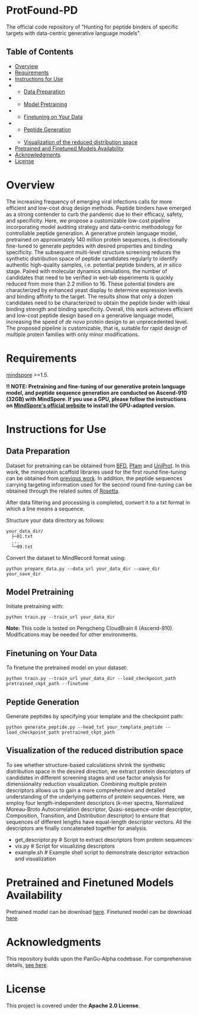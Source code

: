 ﻿# ProtFound-PD

The official code repository of "Hunting for peptide binders of specific targets with data-centric generative language models".

## Table of Contents

- [Overview](#overview)
- [Requirements](#requirements)
- [Instructions for Use](#instructions-for-use)
- - [Data Preparation](#data-preparation)
- - [Model Pretraining](#model-pretraining)
- - [Finetuning on Your Data](#finetuning-on-your-data)
- - [Peptide Generation](#peptide-generation)
-  - [Visualization of the reduced distribution space](#visualization-of-the-reduced-distribution-space)
- [Pretrained and Finetuned Models Availability](#pretrained-and-finetuned-models-availability)
- [Acknowledgments](#acknowledgments)
- [License](#license)

# Overview

The increasing frequency of emerging viral infections calls for more    efficient and low-cost drug design methods. Peptide binders have  emerged as a strong contender to curb the pandemic due to their    efficacy, safety, and specificity. Here, we propose a customizable    low-cost pipeline incorporating model auditing strategy and    data-centric methodology for controllable peptide generation. A    generative protein language model, pretrained on approximately 140    million protein sequences, is directionally fine-tuned to generate    peptides with desired properties and binding specificity. The    subsequent multi-level structure screening reduces the synthetic    distribution space of peptide candidates regularly to identify    authentic high-quality samples, i.e. potential peptide binders, at    *in silico* stage. Paired with molecular dynamics simulations, the number of candidates that need to be verified in wet-lab experiments    is quickly reduced from more than 2.2 million to 16. These potential    binders are characterized by enhanced yeast display to determine    expression levels and binding affinity to the target. The results    show that only a dozen candidates need to be characterized to obtain    the peptide binder with ideal binding strength and binding    specificity. Overall, this work achieves efficient and low-cost    peptide design based on a generative language model, increasing the    speed of *de novo* protein design to an unprecedented level. The    proposed pipeline is customizable, that is, suitable for rapid design    of multiple protein families with only minor modifications.


# Requirements

[mindspore](https://www.mindspore.cn/en) >=1.5.

**!! NOTE: Pretraining and fine-tuning of our generative protein language model, and peptide sequence generation are conducted on **Ascend-910 (32GB)** with MindSpore. If you use a GPU, please follow the instructions on [MindSpore's official website](https://www.mindspore.cn/en) to install the GPU-adapted version.**



#  Instructions for Use





## Data Preparation

Dataset for pretraining can be obtained from [BFD](https://bfd.mmseqs.com/), [Pfam](http://pfam.xfam.org/) and [UniProt](https://www.uniprot.org/). In this work, the miniprotein scaffold libraries used for the first round fine-tuning can be obtained from [previous work](https://www.nature.com/articles/s41586-022-04654-9). In addition, the peptide sequences carrying targeting information used for the second round fine-tuning can be obtained through the related suites of [Rosetta](https://www.rosettacommons.org/).

After data filtering and processing is completed, convert it to a txt format in which a line means a sequence.

Structure your data directory as follows:

```plaintext
your_data_dir/
  ├─01.txt
  ...
  └─09.txt
```

Convert the dataset to MindRecord format using:

```shell
python prepare_data.py --data_url your_data_dir --save_dir your_save_dir
```

## Model Pretraining

Initiate pretraining with:

```shell
python train.py --train_url your_data_dir
```

**Note:** This code is tested on Pengcheng CloudBrain II (Ascend-910). Modifications may be needed for other environments.



## Finetuning on Your Data

To finetune the pretrained model on your dataset:

```shell
python train.py --train_url your_data_dir --load_checkpoint_path pretrained_ckpt_path --finetune
```

## Peptide Generation

Generate peptides by specifying your template and the checkpoint path:

```shell
python generate_peptide.py --head_txt your_template_peptide --load_checkpoint_path pretrained_ckpt_path
```


## Visualization of the reduced distribution space

To see whether structure-based calculations shrink the synthetic distribution space in the desired direction, we extract protein descriptors of candidates in different screening stages and use factor analysis for dimensionality reduction visualization. Combining multiple protein descriptors allows us to gain a more comprehensive and detailed understanding of the underlying patterns of protein sequences. Here, we employ four length-independent descriptors ($k$-mer spectra, Normalized Moreau-Broto Autocorrelation descriptor, Quasi-sequence-order descriptor, Composition, Transition, and Distribution descriptor) to ensure that sequences of different lengths have equal-length descriptor vectors.  All the descriptors are finally concatenated together for analysis.

  - get_descriptor.py                # Script to extract descriptors from protein sequences
  -  vis.py                           # Script for visualizing descriptors
  -  example.sh                       # Example shell script to demonstrate descriptor extraction and visualization


# Pretrained and Finetuned Models Availability

Pretrained model can be download [here](https://figshare.com/ndownloader/files/43847313).
Finetuned model can be download [here](https://figshare.com/ndownloader/files/43847910).

# Acknowledgments

This repository builds upon the PanGu-Alpha codebase. For comprehensive details, [see here](https://openi.pcl.ac.cn/PCL-Platform.Intelligence/PanGu-Alpha).

# License
This project is covered under the **Apache 2.0 License**.
